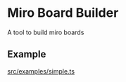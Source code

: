 # Miro Board Builder

A tool to build miro boards

## Example

[src/examples/simple.ts](src/examples/simple.ts)
